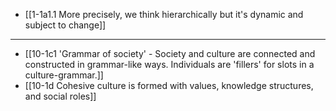 - [[1-1a1.1 More precisely, we think hierarchically but it's dynamic and subject to change]]
---
- [[10-1c1 'Grammar of society' - Society and culture are connected and constructed in grammar-like ways. Individuals are 'fillers' for slots in a culture-grammar.]]
- [[10-1d Cohesive culture is formed with values, knowledge structures, and social roles]]

